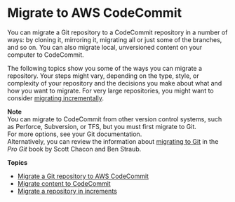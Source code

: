 # Migrate to AWS CodeCommit<a name="how-to-migrate-repository"></a>

You can migrate a Git repository to a CodeCommit repository in a number of ways: by cloning it, mirroring it, migrating all or just some of the branches, and so on\. You can also migrate local, unversioned content on your computer to CodeCommit\.

The following topics show you some of the ways you can migrate a repository\. Your steps might vary, depending on the type, style, or complexity of your repository and the decisions you make about what and how you want to migrate\. For very large repositories, you might want to consider [migrating incrementally](how-to-push-large-repositories.md)\.

**Note**  
You can migrate to CodeCommit from other version control systems, such as Perforce, Subversion, or TFS, but you must first migrate to Git\.   
For more options, see your Git documentation\.  
Alternatively, you can review the information about [migrating to Git](http://git-scm.com/book/en/v2/Git-and-Other-Systems-Migrating-to-Git) in the *Pro Git* book by Scott Chacon and Ben Straub\.

**Topics**
+ [Migrate a Git repository to AWS CodeCommit](how-to-migrate-repository-existing.md)
+ [Migrate content to CodeCommit](how-to-migrate-repository-local.md)
+ [Migrate a repository in increments](how-to-push-large-repositories.md)